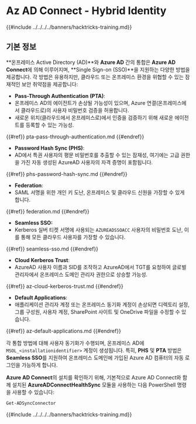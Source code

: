 # Az AD Connect - Hybrid Identity

{{#include ../../../../banners/hacktricks-training.md}}

## 기본 정보

**온프레미스 Active Directory (AD)**와 **Azure AD** 간의 통합은 **Azure AD Connect**에 의해 이루어지며, **Single Sign-on (SSO)**을 지원하는 다양한 방법을 제공합니다. 각 방법은 유용하지만, 클라우드 또는 온프레미스 환경을 위협할 수 있는 잠재적인 보안 취약점을 제공합니다:

- **Pass-Through Authentication (PTA)**:
- 온프레미스 AD의 에이전트가 손상될 가능성이 있으며, Azure 연결(온프레미스에서 클라우드로)의 사용자 비밀번호 검증을 허용합니다.
- 새로운 위치(클라우드에서 온프레미스로)에서 인증을 검증하기 위해 새로운 에이전트를 등록할 수 있는 가능성.

{{#ref}}
pta-pass-through-authentication.md
{{#endref}}

- **Password Hash Sync (PHS)**:
- AD에서 특권 사용자의 평문 비밀번호를 추출할 수 있는 잠재성, 여기에는 고급 권한을 가진 자동 생성된 AzureAD 사용자의 자격 증명이 포함됩니다.

{{#ref}}
phs-password-hash-sync.md
{{#endref}}

- **Federation**:
- SAML 서명을 위한 개인 키 도난, 온프레미스 및 클라우드 신원을 가장할 수 있게 합니다.

{{#ref}}
federation.md
{{#endref}}

- **Seamless SSO:**
- Kerberos 실버 티켓 서명에 사용되는 `AZUREADSSOACC` 사용자의 비밀번호 도난, 이를 통해 모든 클라우드 사용자를 가장할 수 있습니다.

{{#ref}}
seamless-sso.md
{{#endref}}

- **Cloud Kerberos Trust**:
- AzureAD 사용자 이름과 SID를 조작하고 AzureAD에서 TGT를 요청하여 글로벌 관리자에서 온프레미스 도메인 관리자 권한으로 상승할 가능성.

{{#ref}}
az-cloud-kerberos-trust.md
{{#endref}}

- **Default Applications**:
- 애플리케이션 관리자 계정 또는 온프레미스 동기화 계정이 손상되면 디렉토리 설정, 그룹 구성원, 사용자 계정, SharePoint 사이트 및 OneDrive 파일을 수정할 수 있습니다.

{{#ref}}
az-default-applications.md
{{#endref}}

각 통합 방법에 대해 사용자 동기화가 수행되며, 온프레미스 AD에 `MSOL_<installationidentifier>` 계정이 생성됩니다. 특히, **PHS** 및 **PTA** 방법은 **Seamless SSO**를 지원하여 온프레미스 도메인에 가입된 Azure AD 컴퓨터의 자동 로그인을 가능하게 합니다.

**Azure AD Connect**의 설치를 확인하기 위해, 기본적으로 Azure AD Connect와 함께 설치된 **AzureADConnectHealthSync** 모듈을 사용하는 다음 PowerShell 명령을 사용할 수 있습니다:
```powershell
Get-ADSyncConnector
```
{{#include ../../../../banners/hacktricks-training.md}}
